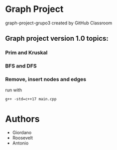 # Graph Project 

graph-project-grupo3 created by GitHub Classroom

## Graph project version 1.0 topics:
  ### Prim and Kruskal
  ### BFS and DFS
  ### Remove, insert nodes and edges
run with
```
g++ -std=c++17 main.cpp     
```




# Authors
- Giordano
- Roosevelt
- Antonio

